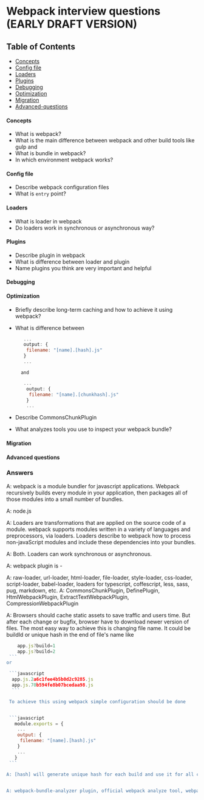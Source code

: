 # Webpack interview questions (EARLY DRAFT VERSION)


## Table of Contents

* [Concepts](#concepts)
* [Config file](#config-file)
* [Loaders](#loaders)
* [Plugins](#plugins)
* [Debugging](#debugging)
* [Optimization](#optimization)
* [Migration](#migration)
* [Advanced-questions](#advanced-questions)


#### Concepts
* What is webpack?
* What is the main difference between webpack and other build tools like gulp and
* What is bundle in webpack?
* In which environment webpack works?

#### Config file
* Describe webpack configuration files
* What is `entry` point?

#### Loaders
* What is loader in webpack
* Do loaders work in synchronous or asynchronous way?
 
#### Plugins
* Describe plugin in webpack
* What is difference between loader and plugin
* Name plugins you think are very important and helpful

#### Debugging

#### Optimization
* Briefly describe long-term caching and how to achieve it using webpack?
* What is difference between
  
    ```javascript
       ...
       output: {
        filename: "[name].[hash].js"
       }
       ...
   ```
        and
   ```javascript
      ...
       output: {
        filename: "[name].[chunkhash].js"
       }
       ...
    ```
* Describe CommonsChunkPlugin
* What analyzes tools you use to inspect your webpack bundle?

#### Migration

#### Advanced questions


### Answers

  A: webpack is a module bundler for javascript applications. Webpack recursively builds every module in your application, then packages all of those modules into a small number of bundles.


  A: node.js
  
  A: Loaders are transformations that are applied on the source code of a module. webpack supports modules written in a variety of languages and preprocessors, via loaders. Loaders describe to webpack how to process non-javaScript modules and include these dependencies into your bundles.

  A: Both. Loaders can work synchronous or asynchronous.
  
  A: webpack plugin is -

  A: raw-loader, url-loader, html-loader, file-loader, style-loader, css-loader, script-loader, babel-loader, loaders for typescript, coffescript, less, sass, pug, markdown, etc.
  A: CommonsChunkPlugin, DefinePlugin, HtmlWebpackPlugin, ExtractTextWebpackPlugin, CompressionWebpackPlugin

  A:  Browsers should cache static assets to save traffic and users time. But after each change or bugfix, browser have to download newer version of files. The most easy way to achieve this is changing file name. It could be buildId or unique hash in the end of file's name like
    
   ```javascript
       app.js?build=1
       app.js?build=2
    ```  
   or 

    ```javascript
     app.js.2a6c1fee4b5b0d2c9285.js
     app.js.70b594fe8b07bcedaa98.js
     ```
  
    To achieve this using webpack simple configuration should be done
  
  
    ```javascript
      module.exports = {
       ...
       output: {
        filename: "[name].[hash].js"
       }
       ...
      }
    ```

   A: [hash] will generate unique hash for each build and use it for all chunks. Replace `[hash]` with `[chunkhash]` to generate unique hashes for each chunk. This is useful when you dont want to re-download vendors (dependencies) file but you have changes in your application code and want to update it.

    
 A: webpack-bundle-analyzer plugin, official webpack analyze tool, webpack visualizer, webpack chart
    
